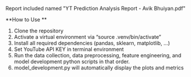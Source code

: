 Report included named "YT Prediction Analysis Report - Avik Bhuiyan.pdf"

**How to Use **

1. Clone the repository 
2. Activate a virtual environment via “source .venv/bin/activate” 
3. Install all required dependencies (pandas, sklearn, matplotlib, ...) 
4. Set YouTube API KEY in terminal environment 
5. Run the data collection, data preprocessing, feature engineering, and model development python scripts in that order. 
6. model_development.py will automatically display the plots and metrics 
